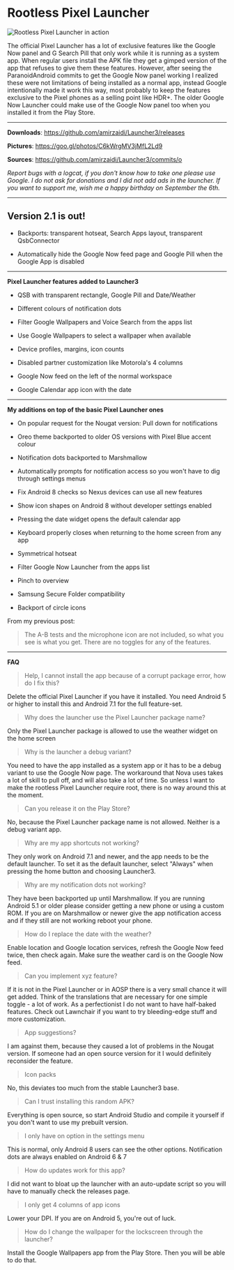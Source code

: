 # Rootless Pixel Launcher

![Rootless Pixel Launcher in action](https://i.imgur.com/wTCa3uW.gif)

The official Pixel Launcher has a lot of exclusive features like the Google Now panel and G Search Pill that only work while it is running as a system app. When regular users install the APK file they get a gimped version of the app that refuses to give them these features. However, after seeing the ParanoidAndroid commits to get the Google Now panel working I realized these were not limitations of being installed as a normal app, instead Google intentionally made it work this way, most probably to keep the features exclusive to the Pixel phones as a selling point like HDR+. The older Google Now Launcher could make use of the Google Now panel too when you installed it from the Play Store.

--------

**Downloads**: https://github.com/amirzaidi/Launcher3/releases

**Pictures**: https://goo.gl/photos/C6kWrgMV3jMfL2Ld9

**Sources**: https://github.com/amirzaidi/Launcher3/commits/o

*Report bugs with a logcat, if you don't know how to take one please use Google. I do not ask for donations and I did not add ads in the launcher. If you want to support me, wish me a happy birthday on September the 6th.* 

--------

## Version 2.1 is out!

- Backports: transparent hotseat, Search Apps layout, transparent QsbConnector

- Automatically hide the Google Now feed page and Google Pill when the Google App is disabled

--------

**Pixel Launcher features added to Launcher3**

- QSB with transparent rectangle, Google Pill and Date/Weather

- Different colours of notification dots

- Filter Google Wallpapers and Voice Search from the apps list

- Use Google Wallpapers to select a wallpaper when available

- Device profiles, margins, icon counts

- Disabled partner customization like Motorola's 4 columns

- Google Now feed on the left of the normal workspace

- Google Calendar app icon with the date

--------

**My additions on top of the basic Pixel Launcher ones**

- On popular request for the Nougat version: Pull down for notifications

- Oreo theme backported to older OS versions with Pixel Blue accent colour

- Notification dots backported to Marshmallow

- Automatically prompts for notification access so you won't have to dig through settings menus

- Fix Android 8 checks so Nexus devices can use all new features

- Show icon shapes on Android 8 without developer settings enabled

- Pressing the date widget opens the default calendar app

- Keyboard properly closes when returning to the home screen from any app

- Symmetrical hotseat

- Filter Google Now Launcher from the apps list

- Pinch to overview

- Samsung Secure Folder compatibility

- Backport of circle icons

From my previous post:

> The A-B tests and the microphone icon are not included, so what you see is what you get. There are no toggles for any of the features.

--------

**FAQ**

> Help, I cannot install the app because of a corrupt package error, how do I fix this?

Delete the official Pixel Launcher if you have it installed. You need Android 5 or higher to install this and Android 7.1 for the full feature-set.

> Why does the launcher use the Pixel Launcher package name?

Only the Pixel Launcher package is allowed to use the weather widget on the home screen

> Why is the launcher a debug variant?

You need to have the app installed as a system app or it has to be a debug variant to use the Google Now page. The workaround that Nova uses takes a lot of skill to pull off, and will also take a lot of time. So unless I want to make the rootless Pixel Launcher require root, there is no way around this at the moment.

> Can you release it on the Play Store?

No, because the Pixel Launcher package name is not allowed. Neither is a debug variant app.

> Why are my app shortcuts not working?

They only work on Android 7.1 and newer, and the app needs to be the default launcher. To set it as the default launcher, select "Always" when pressing the home button and choosing Launcher3.

> Why are my notification dots not working?

They have been backported up until Marshmallow. If you are running Android 5.1 or older please consider getting a new phone or using a custom ROM. If you are on Marshmallow or newer give the app notification access and if they still are not working reboot your phone.

> How do I replace the date with the weather?

Enable location and Google location services, refresh the Google Now feed twice, then check again. Make sure the weather card is on the Google Now feed.

> Can you implement xyz feature?

If it is not in the Pixel Launcher or in AOSP there is a very small chance it will get added. Think of the translations that are necessary for one simple toggle - a lot of work. As a perfectionist I do not want to have half-baked features. Check out Lawnchair if you want to try bleeding-edge stuff and more customization.

> App suggestions?

I am against them, because they caused a lot of problems in the Nougat version. If someone had an open source version for it I would definitely reconsider the feature.

> Icon packs

No, this deviates too much from the stable Launcher3 base.

> Can I trust installing this random APK?

Everything is open source, so start Android Studio and compile it yourself if you don't want to use my prebuilt version.

> I only have on option in the settings menu

This is normal, only Android 8 users can see the other options. Notification dots are always enabled on Android 6 & 7

> How do updates work for this app?

I did not want to bloat up the launcher with an auto-update script so you will have to manually check the releases page.

> I only get 4 columns of app icons

Lower your DPI. If you are on Android 5, you're out of luck.

> How do I change the wallpaper for the lockscreen through the launcher?

Install the Google Wallpapers app from the Play Store. Then you will be able to do that.
